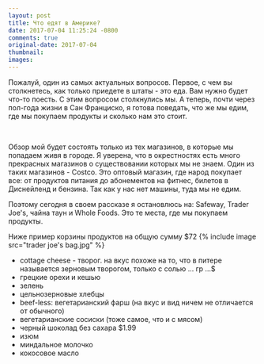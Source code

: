```yaml
---
layout: post
title: Что едят в Америке?
date: 2017-07-04 11:25:24 -0800
comments: true
original-date: 2017-07-04
thumbnail: 
images:
---
```


Пожалуй, один из самых актуальных вопросов. Первое, с чем вы столкнетесь, как только приедете в штаты - это еда. Вам нужно будет что-то поесть. 
С этим вопросом столкнулись мы. А теперь, почти через пол-года жизни в Сан Франциско, я готова поведать, что же мы едим, где мы покупаем продукты и сколько нам это стоит.
 
<!--separate--> 

Обзор мой будет состоять только из тех магазинов, в которые мы попадаем живя в городе. Я уверена, что в окрестностях есть много прекрасных магазинов о существовании которых мы не знаем. Один из таких магазинов - Costco. Это оптовый магазин, где народ покупает все: от продуктов питания до абонементов на фитнес, билетов в Диснейленд и бензина. Так как у нас нет машины, туда мы не едим.

Поэтому сегодня в своем рассказе я остановлюсь на: Safeway, Trader Joe's, чайна таун и Whole Foods. Это те места, где мы покупаем продукты.








 

Ниже пример корзины продуктов на общую сумму $72
{% include image src="trader joe's bag.jpg" %}

* cottage cheese - творог. на вкус похоже на то, что в питере называется зерновым творогом, только с солью ... гр ...$
* грецкие орехи и кешью
* зелень
* цельнозерновые хлебцы
* beef-less: вегетарианский фарш (на вкус и вид ничем не отличается от обычного)
* вегетарианские сосиски (тоже самое, что и с мясом)
* черный шоколад без сахара $1.99
* изюм 
* миндальное молочко
* кокосовое масло